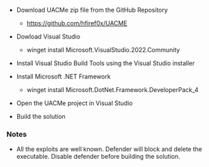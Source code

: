 - Download UACMe zip file from the GitHub Repository
	- https://github.com/hfiref0x/UACME

- Dowload Visual Studio
	- winget install Microsoft.VisualStudio.2022.Community

- Install Visual Studio Build Tools using the Visual Studio installer

- Install Microsoft .NET Framework
	- winget install Microsoft.DotNet.Framework.DeveloperPack_4

- Open the UACMe project in Visual Studio

- Build the solution


### Notes
- All the exploits are well known. Defender will block and delete the executable. Disable defender before building the solution.